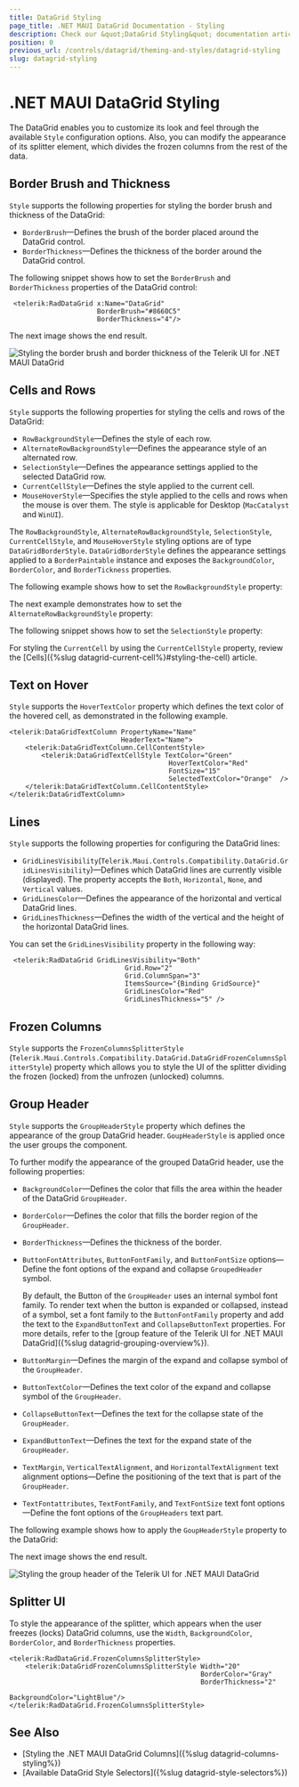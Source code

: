 ```yaml
---
title: DataGrid Styling
page_title: .NET MAUI DataGrid Documentation - Styling
description: Check our &quot;DataGrid Styling&quot; documentation article for Telerik DataGrid for .NET MAUI control.
position: 0
previous_url: /controls/datagrid/theming-and-styles/datagrid-styling
slug: datagrid-styling
---
```


# .NET MAUI DataGrid Styling

The DataGrid enables you to customize its look and feel through the available `Style` configuration options. Also, you can modify the appearance of its splitter element, which divides the frozen columns from the rest of the data.

## Border Brush and Thickness

`Style` supports the following properties for styling the border brush and thickness of the DataGrid:

* `BorderBrush`&mdash;Defines the brush of the border placed around the DataGrid control.
* `BorderThickness`&mdash;Defines the thickness of the border around the DataGrid control.

The following snippet shows how to set the `BorderBrush` and `BorderThickness` properties of the DataGrid control:

```XAML
 <telerik:RadDataGrid x:Name="DataGrid"
                      BorderBrush="#8660C5"
                      BorderThickness="4"/>
```

The next image shows the end result.

![Styling the border brush and border thickness of the Telerik UI for .NET MAUI DataGrid](../images/datagrid-borderBrush.png)

## Cells and Rows

`Style` supports the following properties for styling the cells and rows of the DataGrid:

* `RowBackgroundStyle`&mdash;Defines the style of each row.
* `AlternateRowBackgroundStyle`&mdash;Defines the appearance style of an alternated row.
* `SelectionStyle`&mdash;Defines the appearance settings applied to the selected DataGrid row.
* `CurrentCellStyle`&mdash;Defines the style applied to the current cell.
* `MouseHoverStyle`&mdash;Specifies the style applied to the cells and rows when the mouse is over them. The style is applicable for Desktop (`MacCatalyst` and `WinUI`).

The `RowBackgroundStyle`, `AlternateRowBackgroundStyle`, `SelectionStyle`, `CurrentCellStyle`, and `MouseHoverStyle` styling options are of type `DataGridBorderStyle`. `DataGridBorderStyle` defines the appearance settings applied to a `BorderPaintable` instance and exposes the `BackgroundColor`, `BorderColor`, and `BorderTickness` properties.

The following example shows how to set the `RowBackgroundStyle` property:

<snippet id='datagrid-styling-rowbackgroundstyle'/>

The next example demonstrates how to set the `AlternateRowBackgroundStyle` property:

<snippet id='datagrid-styling-alternaterowbackgroundstyle'/>

The following snippet shows how to set the `SelectionStyle` property:

<snippet id='datagrid-styling-selectionstyle'/>

For styling the `CurrentCell` by using the `CurrentCellStyle` property, review the [Cells]({%slug datagrid-current-cell%}#styling-the-cell) article.

## Text on Hover

`Style` supports the `HoverTextColor` property which defines the text color of the hovered cell, as demonstrated in the following example.

```XAML
<telerik:DataGridTextColumn PropertyName="Name"
                            HeaderText="Name">
    <telerik:DataGridTextColumn.CellContentStyle>
        <telerik:DataGridTextCellStyle TextColor="Green"
                                        HoverTextColor="Red"
                                        FontSize="15"
                                        SelectedTextColor="Orange"  />   
    </telerik:DataGridTextColumn.CellContentStyle>
</telerik:DataGridTextColumn>
```

## Lines

`Style` supports the following properties for configuring the DataGrid lines:

* `GridLinesVisibility`(`Telerik.Maui.Controls.Compatibility.DataGrid.GridLinesVisibility`)&mdash;Defines which DataGrid lines are currently visible (displayed). The property accepts the `Both`, `Horizontal`, `None`, and `Vertical` values.
* `GridLinesColor`&mdash;Defines the appearance of the horizontal and vertical DataGrid lines.
* `GridLinesThickness`&mdash;Defines the width of the vertical and the height of the horizontal DataGrid lines.

You can set the `GridLinesVisibility` property in the following way:

```XAML
 <telerik:RadDataGrid GridLinesVisibility="Both"
                             Grid.Row="2"
                             Grid.ColumnSpan="3"
                             ItemsSource="{Binding GridSource}"
                             GridLinesColor="Red"
                             GridLinesThickness="5" />
```

## Frozen Columns

`Style` supports the `FrozenColumnsSplitterStyle` (`Telerik.Maui.Controls.Compatibility.DataGrid.DataGridFrozenColumnsSplitterStyle`) property which allows you to style the UI of the splitter dividing the frozen (locked) from the unfrozen (unlocked) columns.

## Group Header

`Style` supports the `GroupHeaderStyle` property which defines the appearance of the group DataGrid header. `GoupHeaderStyle` is applied once the user groups the component.

To further modify the appearance of the grouped DataGrid header, use the following properties:

* `BackgroundColor`&mdash;Defines the color that fills the area within the header of the DataGrid `GroupHeader`.
* `BorderColor`&mdash;Defines the color that fills the border region of the `GroupHeader`.
* `BorderThickness`&mdash;Defines the thickness of the border.
* `ButtonFontAttributes`, `ButtonFontFamily`, and `ButtonFontSize` options&mdash;Define the font options of the expand and collapse `GroupedHeader` symbol.

  By default, the Button of the `GroupHeader` uses an internal symbol font family. To render text when the button is expanded or collapsed, instead of a symbol, set a font family to the `ButtonFontFamily` property and add the text to the `ExpandButtonText` and `CollapseButtonText` properties. For more details, refer to the [group feature of the Telerik UI for .NET MAUI DataGrid]({%slug datagrid-grouping-overview%}).

* `ButtonMargin`&mdash;Defines the margin of the expand and collapse symbol of the `GroupHeader`.
* `ButtonTextColor`&mdash;Defines the text color of the expand and collapse symbol of the `GroupHeader`.
* `CollapseButtonText`&mdash;Defines the text for the collapse state of the `GroupHeader`.
* `ExpandButtonText`&mdash;Defines the text for the expand state of the `GroupHeader`.
* `TextMargin`, `VerticalTextAlignment`, and `HorizontalTextAlignment` text alignment options&mdash;Define the positioning of the text that is part of the `GroupHeader`.
* `TextFontattributes`, `TextFontFamily`, and `TextFontSize` text font options&mdash;Define the font options of the `GroupHeaders` text part.

The following example shows how to apply the `GoupHeaderStyle` property to the DataGrid:

<snippet id='datagrid-styling-groupheaderstyle'/>

The next image shows the end result.

![Styling the group header of the Telerik UI for .NET MAUI DataGrid](../images/datagrid-styling.png)

## Splitter UI

To style the appearance of the splitter, which appears when the user freezes (locks) DataGrid columns, use the `Width`, `BackgroundColor`, `BorderColor`, and `BorderThickness` properties.

```XAML
<telerik:RadDataGrid.FrozenColumnsSplitterStyle>
    <telerik:DataGridFrozenColumnsSplitterStyle Width="20"
                                                BorderColor="Gray"
                                                BorderThickness="2"
                                                BackgroundColor="LightBlue"/>
</telerik:RadDataGrid.FrozenColumnsSplitterStyle>
```

## See Also

- [Styling the .NET MAUI DataGrid Columns]({%slug datagrid-columns-styling%})
- [Available DataGrid Style Selectors]({%slug datagrid-style-selectors%})
